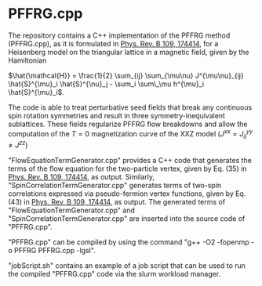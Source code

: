 # PFFRG.cpp

The repository contains a C++ implementation of the PFFRG method (PFFRG.cpp), as it is formulated in [Phys. Rev. B 109, 174414](https://doi.org/10.1103/PhysRevB.109.174414), for a Heisenberg model on the triangular lattice in a magnetic field, given by the Hamiltonian 

$\hat{\mathcal{H}} = \frac{1}{2} \sum_{ij} \sum_{\mu\nu} J^{\mu\nu}_{ij} \hat{S}^{\mu}_i \hat{S}^{\nu}_j - \sum_i \sum\_\mu h^{\mu}_i \hat{S}^{\mu}_i$. 

The code is able to treat perturbative seed fields that break any continuous spin rotation symmetries and result in three symmetry-inequivalent sublattices. These fields regularize PFFRG flow breakdowns and allow the computation of the $T=0$ magnetization curve of the XXZ model ($J^{xx}=J^{yy}_{ij} \neq J^{zz}$)

"FlowEquationTermGenerator.cpp" provides a C++ code that generates the terms of the flow equation for the two-particle vertex, given by Eq. (35) in [Phys. Rev. B 109, 174414](https://doi.org/10.1103/PhysRevB.109.174414), as output.
Similarly, "SpinCorrelationTermGenerator.cpp" generates terms of two-spin correlations expressed via pseudo-fermion vertex functions, given by Eq. (43) in [Phys. Rev. B 109, 174414](https://doi.org/10.1103/PhysRevB.109.174414), as output.
The generated terms of "FlowEquationTermGenerator.cpp" and "SpinCorrelationTermGenerator.cpp" are inserted into the source code of "PFFRG.cpp".

"PFFRG.cpp" can be compiled by using the command "g++ -O2 -fopenmp -o PFFRG PFFRG.cpp -lgsl".

"jobScript.sh" contains an example of a job script that can be used to run the compiled "PFFRG.cpp" code via the slurm workload manager.
